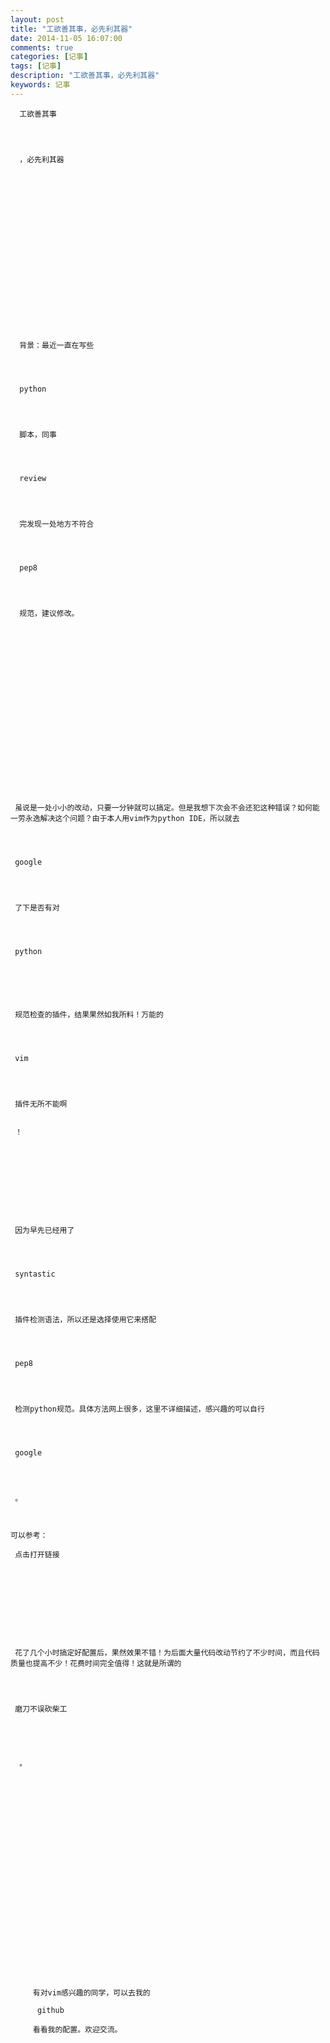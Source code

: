 ```yaml
---
layout: post
title: "工欲善其事，必先利其器"
date: 2014-11-05 16:07:00
comments: true
categories: [记事]
tags: [记事]
description: "工欲善其事，必先利其器"
keywords: 记事
---
```








      工欲善其事




      ，必先利其器




















      背景：最近一直在写些




      python




      脚本，同事




      review




      完发现一处地方不符合




      pep8




      规范，建议修改。





















     虽说是一处小小的改动，只要一分钟就可以搞定。但是我想下次会不会还犯这种错误？如何能一劳永逸解决这个问题？由于本人用vim作为python IDE，所以就去




     google




     了下是否有对




     python






     规范检查的插件，结果果然如我所料！万能的




     vim




     插件无所不能啊


     ！










     因为早先已经用了




     syntastic




     插件检测语法，所以还是选择使用它来搭配




     pep8




     检测python规范。具体方法网上很多，这里不详细描述，感兴趣的可以自行




     google




     。



    可以参考：

     点击打开链接










     花了几个小时搞定好配置后，果然效果不错！为后面大量代码改动节约了不少时间，而且代码质量也提高不少！花费时间完全值得！这就是所谓的




     磨刀不误砍柴工





      。

























         有对vim感兴趣的同学，可以去我的

          github

         看看我的配置。欢迎交流。
